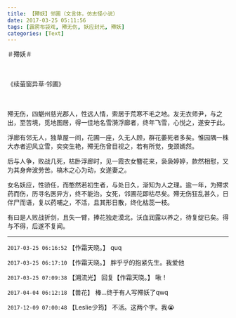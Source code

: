 ```yaml
---
title: 【殢妖】邻圃（文言体，仿志怪小说）
date: 2017-03-25 05:11:56
tags: [霹雳布袋戏, 殢无伤, 妖应封光, 殢妖]
categories: [Text]
---
```


<p dir="ltr"  >＃殢妖＃<br /><br /><br /></p> 
<p dir="ltr"  >《续萤窗异草&middot;邻圃》<br /><br /><br /></p> 
<p dir="ltr"  >殢无伤，四魌州慈光郡人，性远人情，索居于荒寒不毛之地。友无衣师尹，与之出，至苦境，觅地图居，得一佳地名雪漪浮廊者，终年飞雪，心悦之，遂安于此。</p> 
<p dir="ltr"  >浮廊有邻无人，独草屋一间，花圃一座，久无人顾，群花萎死者多矣。惟园隅一株大赤者迎风立雪，奕奕生艳，殢无伤曾目视之，若有所觉，曳颈嫣然。</p> 
<p dir="ltr"  >后与人争，败战几死，枯卧浮廊时，见一霞衣女簪花来，袅袅婷婷，款然相慰，又为其身奔波劳苦。槁木之心为动，女遂妻之。</p> 
<p dir="ltr"  >女名妖应，性骄任，而憨然若初生者，与处日久，渐知为人之理。逾一年，为殢求药而伤，历寻名医异方，终不能治。女死，邻圃花即枯尽矣。殢无伤狂乱甚久，日伴尸而语，复以药哺之，不活，且其形日散，终化枯蕊一枝。</p> 
<p dir="ltr"  >有曰是人败战折剑，且失一臂，捧花独走漠北，沃血润露以养之，待复绽已矣。得与不得，后遂不复闻。</p>

<!-- more -->

---

`2017-03-25 06:16:52` 【作霜天晓。】 quq

`2017-03-25 06:17:10` 【作霜天晓。】 胖乎乎的抱紧先生。我爱他

`2017-03-25 07:09:38` 【溯流光】 回复【作霜天晓。】 啾！

`2017-04-04 06:12:18` 【兽花】 棒…终于有人写殢妖了qwq

`2017-12-09 07:00:48` 【Leslie少筠】 不活。这两个字。我😭
